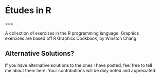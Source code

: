 # Études in R
===

A collection of exercises in the R programming language. Graphics exercises are based off R Graphics Cookbook, by Winston Chang.

## Alternative Solutions?

If you have alternative solutions to the ones I have posted, feel free to tell me about them here. Your contributions will be duly noted and appreciated.